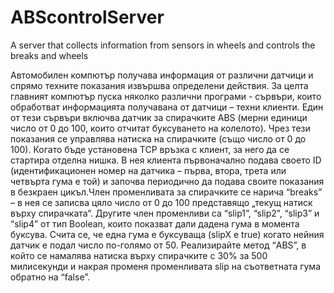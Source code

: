 # ABScontrolServer
A server that collects information from sensors in wheels and controls the breaks and wheels




Автомобилен компютър получава информация от различни датчици и спрямо техните показания извършва определени действия. За целта главният компютър пуска няколко различни програми - сървъри, които обработват информацията получавана от датчици – техни клиенти. Един от тези сървъри включва датчик за спирачките ABS (мерни единици число от 0 до 100, които отчитат буксуването на колелото). Чрез тези показания се управлява натиска на спирачките (също число от 0 до 100).
 Когато бъде установена TCP връзка с клиент, за него да се стартира отделна нишка. В нея клиента първоначално подава своето ID (идентификационен номер на датчика – първа, втора, трета или четвърта гума е той) и започва периодично да подава своите показания в безкраен цикъл.Член променливата за спирачките се нарича “breaks” – в нея се записва цяло число от 0 до 100 представящо „текущ натиск върху спирачката“. Другите член променливи са “slip1”, “slip2”, “slip3” и “slip4” от тип Boolean, които показват дали дадена гума в момента буксува. Счита се, че една гума е буксуваща (slipX е true) когато нейния датчик е подал число по-голямо от 50.
Реализирайте метод “ABS”, в който се намалява натиска върху спирачките с 30% за 500 милисекунди и накрая променя променливата slip на съответната гума обратно на “false”.
